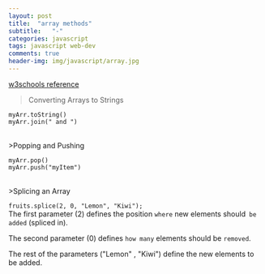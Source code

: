 ```yaml
---
layout: post
title:  "array methods"
subtitle:   "-"
categories: javascript
tags: javascript web-dev
comments: true
header-img: img/javascript/array.jpg
---
```


[w3schools reference](https://www.w3schools.com/js/js_array_methods.asp)

>Converting Arrays to Strings

`myArr.toString()`  
`myArr.join(" and ")`

<br>
>Popping and Pushing

`myArr.pop()`  
`myArr.push("myItem")`

<br>
>Splicing an Array

`fruits.splice(2, 0, "Lemon", "Kiwi");`  
The first parameter (2) defines the position `where` new elements should` be added` (spliced in).  

The second parameter (0) defines `how many` elements should be `removed`.  

The rest of the parameters ("Lemon" , "Kiwi") define the new elements to be added.  
